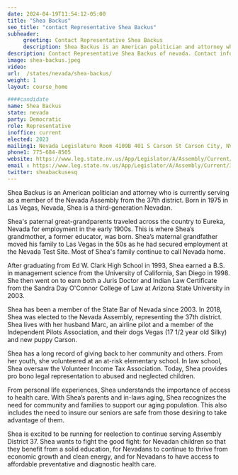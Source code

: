 ```yaml
---
date: 2024-04-19T11:54:12-05:00
title: "Shea Backus"
seo_title: "contact Representative Shea Backus"
subheader:
     greeting: Contact Representative Shea Backus
     description: Shea Backus is an American politician and attorney who is currently serving as a member of the Nevada Assembly from the 37th district. Born in 1975 in Las Vegas, Nevada, Shea is a third-generation Nevadan.
description: Contact Representative Shea Backus of nevada. Contact information for Shea Backus includes email address, phone number, and mailing address.
image: shea-backus.jpeg
video:
url:  /states/nevada/shea-backus/
weight: 1
layout: course_home

####candidate
name: Shea Backus
state: nevada
party: Democratic
role: Representative
inoffice: current
elected: 2023
mailing1: Nevada Legislature Room 4109B 401 S Carson St Carson City, NV 89701-4747
phone1: 775-684-8505
website: https://www.leg.state.nv.us/App/Legislator/A/Assembly/Current/37/
email : https://www.leg.state.nv.us/App/Legislator/A/Assembly/Current/37/
twitter: sheabackusesq
---
```



Shea Backus is an American politician and attorney who is currently serving as a member of the Nevada Assembly from the 37th district. Born in 1975 in Las Vegas, Nevada, Shea is a third-generation Nevadan.

Shea's paternal great-grandparents traveled across the country to Eureka, Nevada for employment in the early 1900s. This is where Shea’s grandmother, a former educator, was born. Shea’s maternal grandfather moved his family to Las Vegas in the 50s as he had secured employment at the Nevada Test Site. Most of Shea's family continue to call Nevada home.

After graduating from Ed W. Clark High School in 1993, Shea earned a B.S. in management science from the University of California, San Diego in 1998. She then went on to earn both a Juris Doctor and Indian Law Certificate from the Sandra Day O'Connor College of Law at Arizona State University in 2003.

Shea has been a member of the State Bar of Nevada since 2003. In 2018, Shea was elected to the Nevada Assembly, representing the 37th district. Shea lives with her husband Marc, an airline pilot and a member of the Independent Pilots Association, and their dogs Vegas (17 1/2 year old Silky) and new puppy Carson.

Shea has a long record of giving back to her community and others. From her youth, she volunteered at an at-risk elementary school. In law school, Shea oversaw the Volunteer Income Tax Association. Today, Shea provides pro bono legal representation to abused and neglected children.

From personal life experiences, Shea understands the importance of access to health care. With Shea’s parents and in-laws aging, Shea recognizes the need for community and families to support our aging population. This also includes the need to insure our seniors are safe from those desiring to take advantage of them.

Shea is excited to be running for reelection to continue serving Assembly District 37. Shea wants to fight the good fight: for Nevadan children so that they benefit from a solid education, for Nevadans to continue to thrive from economic growth and clean energy, and for Nevadans to have access to affordable preventative and diagnostic health care.
